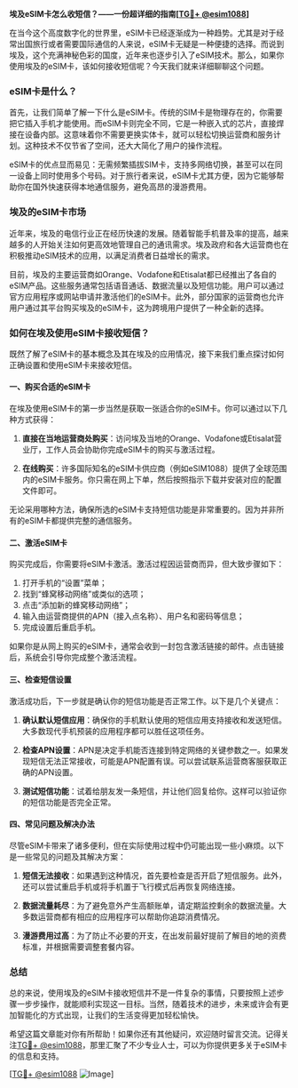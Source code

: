 **埃及eSIM卡怎么收短信？——一份超详细的指南[[TG💪+ @esim1088](https://t.me/s/esim1088)]**

在当今这个高度数字化的世界里，eSIM卡已经逐渐成为一种趋势。尤其是对于经常出国旅行或者需要国际通信的人来说，eSIM卡无疑是一种便捷的选择。而说到埃及，这个充满神秘色彩的国度，近年来也逐步引入了eSIM技术。那么，如果你使用埃及的eSIM卡，该如何接收短信呢？今天我们就来详细聊聊这个问题。

### eSIM卡是什么？

首先，让我们简单了解一下什么是eSIM卡。传统的SIM卡是物理存在的，你需要把它插入手机才能使用。而eSIM卡则完全不同，它是一种嵌入式的芯片，直接焊接在设备内部。这意味着你不需要更换实体卡，就可以轻松切换运营商和服务计划。这种技术不仅节省了空间，还大大简化了用户的操作流程。

eSIM卡的优点显而易见：无需频繁插拔SIM卡，支持多网络切换，甚至可以在同一设备上同时使用多个号码。对于旅行者来说，eSIM卡尤其方便，因为它能够帮助你在国外快速获得本地通信服务，避免高昂的漫游费用。

### 埃及的eSIM卡市场

近年来，埃及的电信行业正在经历快速的发展。随着智能手机普及率的提高，越来越多的人开始关注如何更高效地管理自己的通讯需求。埃及政府和各大运营商也在积极推动eSIM技术的应用，以满足消费者日益增长的需求。

目前，埃及的主要运营商如Orange、Vodafone和Etisalat都已经推出了各自的eSIM产品。这些服务通常包括语音通话、数据流量以及短信功能。用户可以通过官方应用程序或网站申请并激活他们的eSIM卡。此外，部分国家的运营商也允许用户通过其平台购买埃及的eSIM卡，这为跨境用户提供了一种全新的选择。

### 如何在埃及使用eSIM卡接收短信？

既然了解了eSIM卡的基本概念及其在埃及的应用情况，接下来我们重点探讨如何正确设置和使用eSIM卡来接收短信。

#### 一、购买合适的eSIM卡

在埃及使用eSIM卡的第一步当然是获取一张适合你的eSIM卡。你可以通过以下几种方式获得：

1. **直接在当地运营商处购买**：访问埃及当地的Orange、Vodafone或Etisalat营业厅，工作人员会协助你完成eSIM卡的购买与激活过程。
   
2. **在线购买**：许多国际知名的eSIM卡供应商（例如eSIM1088）提供了全球范围内的eSIM卡服务。你只需在网上下单，然后按照指示下载并安装对应的配置文件即可。

无论采用哪种方法，确保所选的eSIM卡支持短信功能是非常重要的。因为并非所有的eSIM卡都提供完整的通信服务。

#### 二、激活eSIM卡

购买完成后，你需要将eSIM卡激活。激活过程因运营商而异，但大致步骤如下：

1. 打开手机的“设置”菜单；
2. 找到“蜂窝移动网络”或类似的选项；
3. 点击“添加新的蜂窝移动网络”；
4. 输入由运营商提供的APN（接入点名称）、用户名和密码等信息；
5. 完成设置后重启手机。

如果你是从网上购买的eSIM卡，通常会收到一封包含激活链接的邮件。点击链接后，系统会引导你完成整个激活流程。

#### 三、检查短信设置

激活成功后，下一步就是确认你的短信功能是否正常工作。以下是几个关键点：

1. **确认默认短信应用**：确保你的手机默认使用的短信应用支持接收和发送短信。大多数现代手机预装的应用程序都可以胜任这项任务。
   
2. **检查APN设置**：APN是决定手机能否连接到特定网络的关键参数之一。如果发现短信无法正常接收，可能是APN配置有误。可以尝试联系运营商客服获取正确的APN设置。

3. **测试短信功能**：试着给朋友发一条短信，并让他们回复给你。这样可以验证你的短信功能是否完全正常。

#### 四、常见问题及解决办法

尽管eSIM卡带来了诸多便利，但在实际使用过程中仍可能出现一些小麻烦。以下是一些常见的问题及其解决方案：

1. **短信无法接收**：如果遇到这种情况，首先要检查是否开启了短信服务。此外，还可以尝试重启手机或将手机置于飞行模式后再恢复网络连接。

2. **数据流量耗尽**：为了避免意外产生高额账单，请定期监控剩余的数据流量。大多数运营商都有相应的应用程序可以帮助你追踪消费情况。

3. **漫游费用过高**：为了防止不必要的开支，在出发前最好提前了解目的地的资费标准，并根据需要调整套餐内容。

### 总结

总的来说，使用埃及的eSIM卡接收短信并不是一件复杂的事情，只要按照上述步骤一步步操作，就能顺利实现这一目标。当然，随着技术的进步，未来或许会有更加智能化的方式出现，让我们的生活变得更加轻松愉快。

希望这篇文章能对你有所帮助！如果你还有其他疑问，欢迎随时留言交流。记得关注[TG💪+ @esim1088](https://t.me/s/esim1088)，那里汇聚了不少专业人士，可以为你提供更多关于eSIM卡的信息和支持。

[[TG💪+ @esim1088](https://t.me/s/esim1088) ![Image](https://i.postimg.cc/4NQfJmqS/Snipaste-2025-05-13-00-14-12.png)]